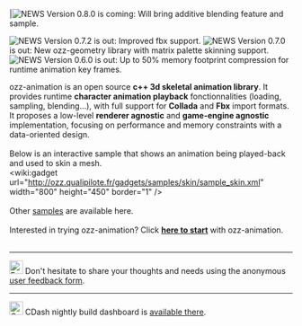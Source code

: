 |<img src='http://ozz.qualipilote.fr/images/news16orange.png' alt='NEWS'> Version 0.8.0 is coming: Will bring additive blending feature and sample.<br>
<tr><td><img src='http://ozz.qualipilote.fr/images/news16green.png' alt='NEWS'> Version 0.7.2 is out: Improved fbx support.                               </td></tr>
<tr><td><img src='http://ozz.qualipilote.fr/images/news16green.png' alt='NEWS'> Version 0.7.0 is out: New ozz-geometry library with matrix palette skinning support.</td></tr>
<tr><td><img src='http://ozz.qualipilote.fr/images/news16green.png' alt='NEWS'> Version 0.6.0 is out: Up to 50% memory footprint compression for runtime animation key frames.</td></tr></tbody></table>


ozz-animation is an open source <b>c++ 3d skeletal animation library</b>. It provides runtime <b>character animation playback</b> fonctionnalities (loading, sampling, blending...), with full support for <b>Collada</b> and <b>Fbx</b> import formats. It proposes a low-level <b>renderer agnostic</b> and <b>game-engine agnostic</b> implementation, focusing on performance and memory constraints with a data-oriented design.<br>
<br>
Below is an interactive sample that shows an animation being played-back and used to skin a mesh.<br>
<wiki:gadget url="http://ozz.qualipilote.fr/gadgets/samples/skin/sample_skin.xml" width="800" height="450" border="1" /><br>
<br>
Other <a href='Samples.md'>samples</a> are available here.<br>
<br>
Interested in trying ozz-animation? Click <b><a href='Primer.md'>here to start</a></b> with ozz-animation.<br>
<br>
<hr />

<img src='http://upload.wikimedia.org/wikipedia/commons/thumb/a/ad/Logo_of_Google_Drive.svg/260px-Logo_of_Google_Drive.svg.png' alt='Feedback form' height='24' width='24'> Don't hesitate to share your thoughts and needs using the anonymous <a href='https://docs.google.com/forms/d/1RscU59w7TkCvOsGUXKM7Lg0Ud0eGpl_CQnryDID91Ws/viewform'>user feedback form</a>.<br>
<hr />

<img src='http://my.cdash.org/images/cdash.gif' alt='CDash' height='24' width='24'> CDash nightly build dashboard is <a href='http://ozz.qualipilote.fr/dashboard/cdash/'>available there</a>.